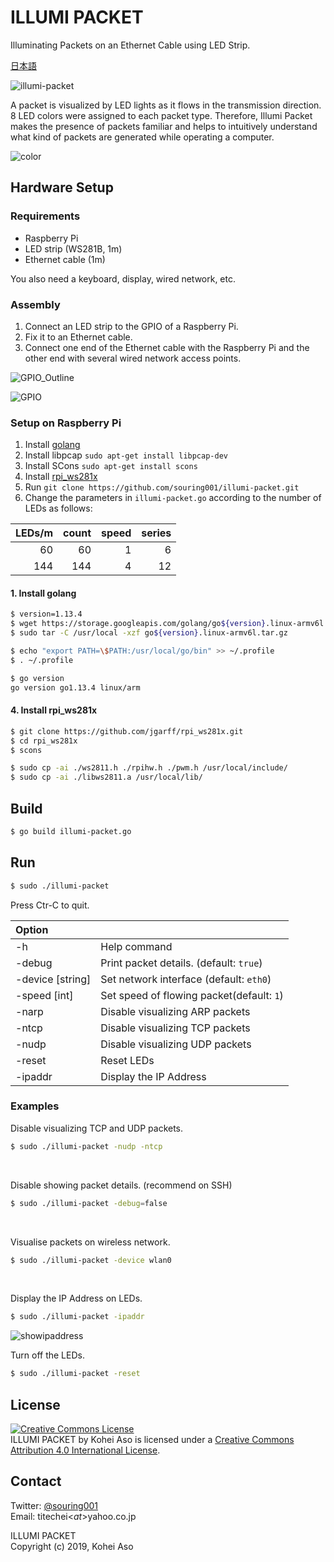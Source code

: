 # ILLUMI PACKET

Illuminating Packets on an Ethernet Cable using LED Strip.

[日本語](https://github.com/souring001/illumi-packet/blob/master/README_JP.md)

![illumi-packet](https://user-images.githubusercontent.com/29009733/70907987-8ab66000-204d-11ea-86e2-09a34d7c557a.jpg)

A packet is visualized by LED lights as it flows in the transmission direction.
8 LED colors were assigned to each packet type.
Therefore, Illumi Packet makes the presence of packets familiar and helps to intuitively understand what kind of packets are generated while operating a computer.

![color](https://user-images.githubusercontent.com/29009733/71455676-786cbc80-27d9-11ea-980c-99a22d31696f.png)

## Hardware Setup

### Requirements

* Raspberry Pi
* LED strip (WS281B, 1m)
* Ethernet cable (1m)

You also need a keyboard, display, wired network, etc.

### Assembly

1. Connect an LED strip to the GPIO of a Raspberry Pi.
2. Fix it to an Ethernet cable.
3. Connect one end of the Ethernet cable with the Raspberry Pi and the other end with several wired network access points.

![GPIO_Outline](https://user-images.githubusercontent.com/29009733/71317350-aba20980-24c2-11ea-8a59-47388f5b2d73.png)

![GPIO](https://user-images.githubusercontent.com/29009733/70908199-f7315f00-204d-11ea-9cb0-256967c7ca5e.png)


### Setup on Raspberry Pi

1. Install [golang](https://golang.org/doc/install#install)
2. Install libpcap `sudo apt-get install libpcap-dev`
3. Install SCons `sudo apt-get install scons`
4. Install [rpi_ws281x](https://github.com/jgarff/rpi_ws281x)
5. Run `git clone https://github.com/souring001/illumi-packet.git`
6. Change the parameters in `illumi-packet.go` according to the number of LEDs as follows:

| LEDs/m | count | speed | series |
| ------:| -----:| -----:| ------:|
|60      |    60 |      1 |     6 |
|144     |   144 |      4 |    12 |


#### 1. Install golang

```sh
$ version=1.13.4
$ wget https://storage.googleapis.com/golang/go${version}.linux-armv6l.tar.gz
$ sudo tar -C /usr/local -xzf go${version}.linux-armv6l.tar.gz

$ echo "export PATH=\$PATH:/usr/local/go/bin" >> ~/.profile
$ . ~/.profile

$ go version
go version go1.13.4 linux/arm
```

#### 4. Install rpi_ws281x

```sh
$ git clone https://github.com/jgarff/rpi_ws281x.git
$ cd rpi_ws281x
$ scons

$ sudo cp -ai ./ws2811.h ./rpihw.h ./pwm.h /usr/local/include/
$ sudo cp -ai ./libws2811.a /usr/local/lib/
```

## Build

```sh
$ go build illumi-packet.go
```

## Run

```sh
$ sudo ./illumi-packet
```

Press Ctr-C to quit.

|Option||
|:-|:-|
|-h|Help command|
|-debug |Print packet details. (default: `true`)|
|-device [string]|Set network interface (default: `eth0`)|
|-speed [int]|Set speed of flowing packet(default: `1`)|
|-narp|Disable visualizing ARP packets|
|-ntcp|Disable visualizing TCP packets|
|-nudp|Disable visualizing UDP packets|
|-reset|Reset LEDs|
|-ipaddr|Display the IP Address|

### Examples

Disable visualizing TCP and UDP packets.
```sh
$ sudo ./illumi-packet -nudp -ntcp
```

<br>

Disable showing packet details. (recommend on SSH)

```sh
$ sudo ./illumi-packet -debug=false
```

<br>

Visualise packets on wireless network.
```sh
$ sudo ./illumi-packet -device wlan0
```

<br>

Display the IP Address on LEDs.
```sh
$ sudo ./illumi-packet -ipaddr
```
![showipaddress](https://user-images.githubusercontent.com/29009733/70908359-5e4f1380-204e-11ea-9187-a2d385c9f300.JPG)

Turn off the LEDs.
```sh
$ sudo ./illumi-packet -reset
```

## License

<a rel="license" href="http://creativecommons.org/licenses/by/4.0/"><img alt="Creative Commons License" style="border-width:0" src="https://i.creativecommons.org/l/by/4.0/88x31.png" /></a><br /><span xmlns:dct="http://purl.org/dc/terms/" property="dct:title">ILLUMI PACKET</span> by <span xmlns:cc="http://creativecommons.org/ns#" property="cc:attributionName">Kohei Aso</span> is licensed under a <a rel="license" href="http://creativecommons.org/licenses/by/4.0/">Creative Commons Attribution 4.0 International License</a>.

## Contact

Twitter: [@souring001](https://twitter.com/souring001)
<br>Email: titechei\<_at_\>yahoo.co.jp


ILLUMI PACKET
<br />Copyright (c) 2019, Kohei Aso
